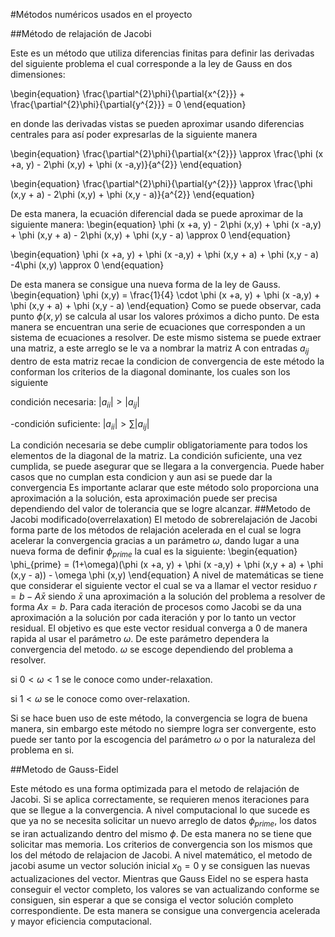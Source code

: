 #Métodos numéricos usados en el proyecto 

##Método de relajación de Jacobi 

Este es un método que utiliza diferencias finitas para definir las derivadas del siguiente problema el cual corresponde a la ley de Gauss en dos dimensiones:

\begin{equation}
   \frac{\partial^{2}\phi}{\partial{x^{2}}} + \frac{\partial^{2}\phi}{\partial{y^{2}}} = 0
\end{equation}

en donde las derivadas vistas se pueden aproximar usando diferencias centrales para así poder expresarlas de la siguiente manera

\begin{equation}
 \frac{\partial^{2}\phi}{\partial{x^{2}}} \approx \frac{\phi (x +a, y) - 2\phi (x,y) + \phi (x -a,y)}{a^{2}}
\end{equation}

\begin{equation}
 \frac{\partial^{2}\phi}{\partial{y^{2}}} \approx \frac{\phi (x,y + a) - 2\phi (x,y) + \phi (x,y - a)}{a^{2}}
\end{equation}

De esta manera, la ecuación diferencial dada se puede aproximar de la siguiente manera:
\begin{equation}
 \phi (x +a, y) - 2\phi (x,y) + \phi (x -a,y) + \phi (x,y + a) - 2\phi (x,y) + \phi (x,y - a) \approx  0
\end{equation}

\begin{equation}
 \phi (x +a, y) + \phi (x -a,y) + \phi (x,y + a) + \phi (x,y - a) -4\phi (x,y) \approx 0
\end{equation}

De esta manera se consigue una nueva forma de la ley de Gauss.
\begin{equation}
 \phi (x,y) = \frac{1}{4} \cdot \phi (x +a, y) + \phi (x -a,y) + \phi (x,y + a) + \phi (x,y - a)
\end{equation}
Como se puede observar, cada punto $\phi(x,y)$ se calcula al usar los valores próximos a dicho punto.
De esta manera se encuentran una serie de ecuaciones que corresponden a un sistema de ecuaciones a resolver. De este mismo sistema se puede extraer una matriz, a este arreglo se le va a nombrar la matriz A con entradas $a_{ij}$ dentro de esta matriz recae la condicion de convergencia de este método la conforman los criterios de la diagonal dominante, los cuales son los siguiente

condición necesaria: $|a_{ii}| > |a_{ij}|$

-condición suficiente: $|a_{ii}| > \sum|a_{ij}|$

La condición necesaria se debe cumplir obligatoriamente para todos los elementos de la diagonal de la matriz.
La condición suficiente, una vez cumplida, se puede asegurar que se llegara a la convergencia. Puede haber casos que no cumplan esta condicion y aun asi se puede dar la convergencia
Es importante aclarar que este método solo proporciona una aproximación a la solución, esta aproximación puede ser precisa dependiendo del valor de tolerancia que se logre alcanzar.
##Metodo de Jacobi modificado(overrelaxation)
El metodo de sobrerelajación de Jacobi forma parte de los métodos de relajación acelerada en el cual se logra acelerar la convergencia gracias a un parámetro $\omega$, dando lugar a una nueva forma de definir $\phi_{prime}$ la cual es la siguiente:
\begin{equation}
 \phi_{prime} = (1+\omega)(\phi (x +a, y) + \phi (x -a,y) + \phi (x,y + a) + \phi (x,y - a)) - \omega \phi (x,y)
\end{equation}
A nivel de matemáticas se tiene que considerar el siguiente vector el cual se va a llamar el vector residuo $r = b- A\bar{x}$ siendo $\bar{x}$ una aproximación a la solución del problema a resolver de forma $Ax = b$. Para cada iteración de procesos como Jacobi se da una aproximación a la solución por cada iteración y por lo tanto un vector residual. El objetivo es que este vector residual converga a 0 de manera rapida al usar el parámetro $\omega$. 
De este parámetro dependera la convergencia del metodo. $\omega$ se escoge dependiendo del problema a resolver. 

si $0 < \omega < 1$ se le conoce como under-relaxation.
 
si $1 < \omega$ se le conoce como over-relaxation.

Si se hace buen uso de este método, la convergencia se logra de buena manera, sin embargo este método no siempre logra ser convergente, esto puede ser tanto por la escogencia del parámetro $\omega$ o por la naturaleza del problema en si.    

##Metodo de Gauss-Eidel

Este método es una forma optimizada para el metodo de relajación de Jacobi. Si se aplica correctamente, se requieren menos iteraciones para que se llegue a la convergencia. A nivel computacional lo que sucede es que ya no se necesita solicitar un nuevo arreglo de datos $\phi_{prime}$, los datos se iran actualizando dentro del mismo $\phi$. De esta manera no se tiene que solicitar mas memoria.
Los criterios de convergencia son los mismos que los del método de relajacion de Jacobi.
A nivel matemático, el metodo de jacobi asume un vector solución  inicial $x_{0} = 0$ y se consiguen las nuevas actualizaciones del vector. Mientras que Gauss Eidel no se espera hasta conseguir el vector completo, los valores se van actualizando conforme se consiguen, sin esperar a que se consiga el vector solución completo correspondiente. De esta manera se consigue una convergencia acelerada y mayor eficiencia computacional.

